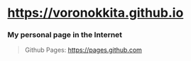 # https://voronokkita.github.io

### My personal page in the Internet
> Github Pages: https://pages.github.com
